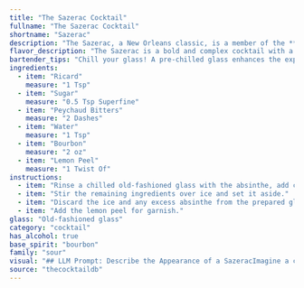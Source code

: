 ```yaml
---
title: "The Sazerac Cocktail"
fullname: "The Sazerac Cocktail"
shortname: "Sazerac"
description: "The Sazerac, a New Orleans classic, is a member of the **Old Fashioned** family.  Its history dates back to the 1800s, with its roots in a French-American apothecary in New Orleans.  The recipe evolved over time, with the addition of rye whiskey and absinthe. "
flavor_description: "The Sazerac is a bold and complex cocktail with a strong, spicy rye whiskey foundation.  A touch of brandy adds depth, while Demerara gum syrup provides sweetness. The Peychaud's Bitters introduce a slightly medicinal and herbal note, and the absinthe adds a lingering anise and licorice finish, creating a truly unique and unforgettable experience. "
bartender_tips: "Chill your glass! A pre-chilled glass enhances the experience. Use a good quality rye whiskey and absinthe. Stir your Sazerac with ice, not shake, to avoid dilution.  Don't be afraid to adjust the bitters to your preference.  Rinse your glass with absinthe, but not too much, you want the flavor, not a mouthful of it.  Garnish with a lemon twist. Enjoy! "
ingredients:
  - item: "Ricard"
    measure: "1 Tsp"
  - item: "Sugar"
    measure: "0.5 Tsp Superfine"
  - item: "Peychaud Bitters"
    measure: "2 Dashes"
  - item: "Water"
    measure: "1 Tsp"
  - item: "Bourbon"
    measure: "2 oz"
  - item: "Lemon Peel"
    measure: "1 Twist Of"
instructions:
  - item: "Rinse a chilled old-fashioned glass with the absinthe, add crushed ice, and set it aside."
  - item: "Stir the remaining ingredients over ice and set it aside."
  - item: "Discard the ice and any excess absinthe from the prepared glass, and strain the drink into the glass."
  - item: "Add the lemon peel for garnish."
glass: "Old-fashioned glass"
category: "cocktail"
has_alcohol: true
base_spirit: "bourbon"
family: "sour"
visual: "## LLM Prompt: Describe the Appearance of a SazeracImagine a classic cocktail glass, chilled and gleaming. Inside, nestled in a bed of ice, sits a deep amber liquid, its color reminiscent of polished mahogany.  A fine, almost imperceptible haze hangs above the surface, hinting at the absinthe's presence. Tiny, shimmering bubbles rise from the depths, their movement mimicking the rhythmic swirl of a starlit sky. The rim of the glass, coated in a delicate layer of sugar, glistens with a frosted elegance. The overall impression is one of sophistication and complexity, a visual representation of the rich history and bold flavors within. "
source: "thecocktaildb"
---
```


